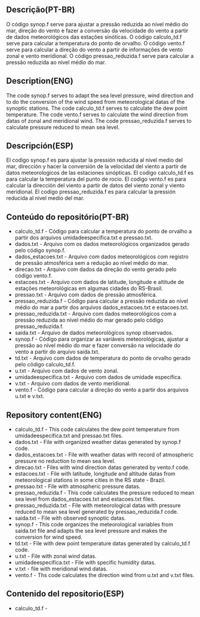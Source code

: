 ## Descrição(PT-BR)
O código synop.f serve para ajustar a pressão reduzida ao nível médio do mar, direção do vento e fazer a conversão da velocidade do vento a partir de dados meteorológicos das estações sinóticas. O código calculo_td.f serve para calcular a temperatura do ponto de orvalho. O código vento.f serve para calcular a direção do vento a partir de informações de vento zonal e vento meridional. O código pressao_reduzida.f serve para calcular a pressão reduzida ao nível médio do mar.
## Description(ENG)
The code synop.f serves to adapt the sea level pressure, wind direction and to do the conversion of the wind speed from meteorological datas of the synoptic stations. The code calculo_td.f serves to calculate the dew point temperature. The code vento.f serves to calculate the wind direction from datas of zonal and meridional wind. The code pressao_reduzida.f serves to calculate pressure reduced to mean sea level.
## Descripción(ESP)
El codigo synop.f es para ajustar la pressión reducida al nivel medio del mar, dirección y hacer la conversión de la velocidad del viento a partir de datos meteorologicos de las estaciones sinópticas. El codigo calculo_td.f es para calcular la temperatura del punto de rocio. El codigo vento.f es para calcular la dirección del viento a partir de datos del viento zonal y viento meridional. El codigo pressao_reduzida.f es para calcular la pressión reducida al nivel medio del mar. 

## Conteúdo do repositório(PT-BR)
+ calculo_td.f - Código para calcular a temperatura do ponto de orvalho a partir dos arquivos umidadeespecifica.txt e pressao.txt.
+ dados.txt - Arquivo com os dados meteorológicos organizados gerado pelo código synop.f.
+ dados_estacoes.txt - Arquivo com dados meteorológicos com registro de pressão atmosférica sem a redução ao nível médio do mar.
+ direcao.txt - Arquivo com dados da direção do vento gerado pelo código vento.f.
+ estacoes.txt - Arquivo com dados de latitude, longitude e altitude de estações meteorológicas em algumas cidades do RS-Brasil.
+ pressao.txt - Arquivo com dados de pressão atmosférica.
+ pressao_reduzida.f - Código para calcular a pressão reduzida ao nível médio do mar a partir dos arquivos dados_estacoes.txt e estacoes.txt.
+ pressao_reduzida.txt - Arquivo com dados meteorológicos com a pressão reduzida ao nível médio do mar gerado pelo código pressao_reduzida.f.
+ saida.txt - Arquivo de dados meteorológicos synop observados.
+ synop.f - Código para organizar as variáveis meteorológicas, ajustar a pressão ao nível médio do mar e fazer conversão na velocidade do vento a partir do arquivo saida.txt.
+ td.txt - Arquivo com dados de temperatura do ponto de orvalho gerado pelo código calculo_td.f.
+ u.txt - Arquivo com dados de vento zonal.
+ umidadeespecifica.txt - Arquivo com dados de umidade específica.
+ v.txt - Arquivo com dados de vento meridional.
+ vento.f - Código para calcular a direção do vento a partir dos arquivos u.txt e v.txt. 

## Repository content(ENG)
+ calculo_td.f - This code calculates the dew point temperature from umidadeespecifica.txt and pressao.txt files.
+ dados.txt - File with organized weather datas generated by synop.f code.
+ dados_estacoes.txt - File with weather datas with record of atmospheric pressure no reduction to mean sea level.
+ direcao.txt - Files with wind direction datas generated by vento.f code.  
+ estacoes.txt - File with latitude, longitude and altitude datas from meteorological stations in some cities in the RS state - Brazil.
+ pressao.txt - File with atmospheric pressure datas.
+ pressao_reduzida.f - This code calculates the pressure reduced to mean sea level from dados_estacoes.txt and estacoes.txt files.
+ pressao_reduzida.txt - File with meteorological datas with pressure reduced to mean sea level generated by pressao_reduzida.f code.
+ saida.txt - File with observed synoptic datas. 
+ synop.f - This code organizes the meteorological variables from saida.txt file and adapts the sea level pressure and makes the conversion for wind speed. 
+ td.txt - File with dew point temperature datas generated by calculo_td.f code.
+ u.txt - File with zonal wind datas.
+ umidadeespecifica.txt - File with specific humidity datas.
+ v.txt - file with meridional wind datas.
+ vento.f - Ths code calculates the direction wind from u.txt and v.txt files.

## Contenido del repositorio(ESP)
+ calculo_td.f - 
